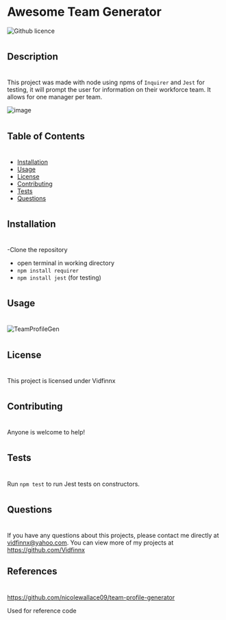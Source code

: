 # Awesome Team Generator 
![Github licence](https://img.shields.io/badge/Vidfinnx-Complete-brightgreen)
#

## Description 
#
This project was made with node using npms of `Inquirer` and `Jest` for testing,
it will prompt the user for information on their workforce team. It allows for one manager per team.

![image](https://user-images.githubusercontent.com/79023746/120945362-9e480180-c6ed-11eb-891d-04158be5739e.png)

#

## Table of Contents
#
* [Installation](#installation)
* [Usage](#usage)
* [License](#license)
* [Contributing](#contributing)
* [Tests](#tests)
* [Questions](#questions)
#

## Installation 
#

-Clone the repository
* open terminal in working directory
* `npm install requirer`
* `npm install jest` (for testing)
#

## Usage
#
![TeamProfileGen](https://user-images.githubusercontent.com/79023746/120945333-7a84bb80-c6ed-11eb-80cd-83d05fa08e22.gif)
#


## License 
#
This project is licensed under Vidfinnx
#

## Contributing 
#
Anyone is welcome to help!
#

## Tests
#
Run `npm test` to run Jest tests on constructors.
# 

## Questions
#
If you have any questions about this projects, please contact me directly at vidfinnx@yahoo.com. You can view more of my projects at https://github.com/Vidfinnx

## References
#
https://github.com/nicolewallace09/team-profile-generator

Used for reference code
